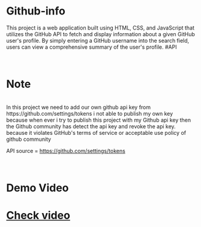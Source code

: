 # Github-info
This project is a web application built using HTML, CSS, and JavaScript that utilizes the GitHub API to fetch and display information about a given GitHub user's profile. By simply entering a GitHub username into the search field, users can view a comprehensive summary of the user's profile.
#API 
<br> <br> <br>
# Note
<br>
In this project we  need to add our own github api key from https://github.com/settings/tokens  i not able to publish my own key because when ever i try to publish this project with my Github api key then  the Github  community has detect the api key and revoke the api key.  because it violates GitHub's terms of service or acceptable use policy of github  community 

API source = https://github.com/settings/tokens
<br> <br> <br> 

<h1>Demo Video<h1> 

<a href="https://www.linkedin.com/posts/karan-mishra-892970247_githubapi-html-css-activity-7190214985627635712-nl0N?trk">Check video </a>
